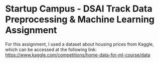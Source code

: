 # Startup Campus - DSAI Track Data Preprocessing & Machine Learning Assignment
For this assignment, I used a dataset about housing prices from Kaggle, which can be accessed at the following link:
https://www.kaggle.com/competitions/home-data-for-ml-course/data
